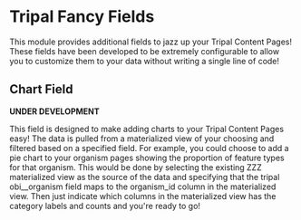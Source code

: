 # Tripal Fancy Fields
This module provides additional fields to jazz up your Tripal Content Pages! These fields have been developed to be extremely configurable to allow you to customize them to your data without writing a single line of code!

## Chart Field
**UNDER DEVELOPMENT**

This field is designed to make adding charts to your Tripal Content Pages easy! The data is pulled from a materialized view of your choosing and filtered based on a specified field. For example, you could choose to add a pie chart to your organism pages showing the proportion of feature types for that organism. This would be done by selecting the existing ZZZ materialized view as the source of the data and specifying that the tripal obi__organism field maps to the organism_id column in the materialized view. Then just indicate which columns in the materialized view has the category labels and counts and you're ready to go!

